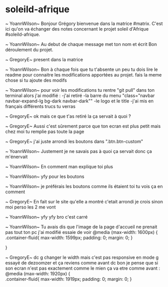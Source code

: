 # soleild-afrique

~ YoannWilson~
Bonjour Grégory bienvenue dans la matrice #matrix.
C'est ici qu'on va échanger des notes concernant le projet soleil d'Afrique #soleild-afrique.

~ YoannWilson~
Au debut de chaque message met ton nom et écrit
Bon déroulement du projet.


 ~ GregoryE~
present dans la matrice


~ YoannWilson~
Bon à chaque fois que tu t'absente un peu tu dois lire le readme pour connaitre les modifications apportées au projet.
fais la meme chose si tu ajoute des modifs

~ YoannWilson~
pour voir les modifications tu rentre "git pull" dans ton terminal
alors j'ai modifié :
    -j'ai retiré  <meta content="Free Website Template" name="keywords">
        <meta content="Free Website Template" name="description">
    -la barre du menu "class="navbar navbar-expand-lg bg-dark navbar-dark""
    -le logo et le title
    -j'ai mis en français différents trucs tu verras

~ GregoryE~
ok mais ce que t'as retiré la ça servait à quoi ?

~ GregoryE~
Aussi c'est sûrement parce que ton ecran est plus petit mais chez moi tu remplie pas toute la page 

~ GregoryE~
j'ai juste arrondi les boutons dans ".btn.btn-custom"

~ YoannWilson~
Justement je ne savais pas à quoi ça servait donc ça m'énervait

~ YoannWilson~
En comment man explique toi plus

~ YoannWilson~
yfy pour les boutons

~ YoannWilson~
je préférais les boutons comme ils étaient toi tu vois ça en comment

~ GregoryE~
En fait sur le site qu'elle a montré c'etait arrondi je crois sinon moi perso les 2 me vont

~ YoannWilson~
yfy yfy bro c'est carré



~ YoannWilson~
Tu avais dis que l'image de la page d'accueil ne prenait pas tout ton pc j'ai modifié essaie de voir 
@media (max-width: 1600px) {   
    .container-fluid{
        max-width: 1599px;
        padding: 0;
        margin: 0;
    }
    
}

~ GregoryE~
dc g changer le width mais c'est pas responsive en mode g essayé de dezoomzer et ça reviens comme avant dc
 bon je pense que si son ecran n'est pas exactement comme le mien ça va etre comme avant :
 @media (max-width: 1920px) {   
    .container-fluid{
        max-width: 1919px;
        padding: 0;
        margin: 0;
    }


